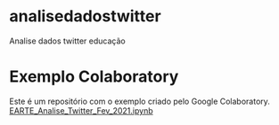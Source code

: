# analisedadostwitter
Analise dados twitter educação

# Exemplo Colaboratory
Este é um repositório com o exemplo criado pelo Google Colaboratory.
[EARTE_Analise_Twitter_Fev_2021.ipynb](/EARTE_Analise_Twitter_Fev_2021.ipynb)
